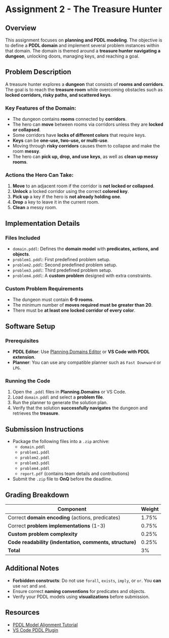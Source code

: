 # Assignment 2 - The Treasure Hunter

## Overview

This assignment focuses on **planning and PDDL modeling**. The objective is to define a **PDDL domain** and implement several problem instances within that domain. The domain is
themed around a **treasure hunter navigating a dungeon**, unlocking doors, managing keys, and reaching a goal.

## Problem Description

A treasure hunter explores a **dungeon** that consists of **rooms and corridors**. The goal is to reach the **treasure room** while overcoming obstacles such as **locked corridors,
risky paths, and scattered keys**.

### Key Features of the Domain:

- The dungeon contains **rooms** connected by **corridors**.
- The hero can **move** between rooms via corridors unless they are **locked or collapsed**.
- Some corridors have **locks of different colors** that require keys.
- **Keys** can be **one-use, two-use, or multi-use**.
- Moving through **risky corridors** causes them to collapse and make the room **messy**.
- The hero can **pick up, drop, and use keys**, as well as **clean up messy rooms**.

### Actions the Hero Can Take:

1. **Move** to an adjacent room if the corridor is **not locked or collapsed**.
2. **Unlock** a locked corridor using the correct **colored key**.
3. **Pick up** a key if the hero is **not already holding one**.
4. **Drop** a key to leave it in the current room.
5. **Clean** a messy room.

## Implementation Details

### Files Included

- `domain.pddl`: Defines the **domain model** with **predicates, actions, and objects**.
- `problem1.pddl`: First predefined problem setup.
- `problem2.pddl`: Second predefined problem setup.
- `problem3.pddl`: Third predefined problem setup.
- `problem4.pddl`: A **custom problem** designed with extra constraints.

### Custom Problem Requirements

- The dungeon must contain **6-9 rooms**.
- The minimum number of **moves required must be greater than 20**.
- There must be **at least one locked corridor of every color**.

## Software Setup

### Prerequisites

- **PDDL Editor**: Use [Planning.Domains Editor](https://editor.planning.domains/) or **VS Code with PDDL extension**.
- **Planner**: You can use any compatible planner such as `Fast Downward` or `LPG`.

### Running the Code

1. Open the `.pddl` files in **Planning.Domains** or VS Code.
2. Load `domain.pddl` and select a **problem file**.
3. Run the planner to generate the solution plan.
4. Verify that the solution **successfully navigates** the dungeon and retrieves the **treasure**.

## Submission Instructions

- Package the following files into a `.zip` archive:
    - `domain.pddl`
    - `problem1.pddl`
    - `problem2.pddl`
    - `problem3.pddl`
    - `problem4.pddl`
    - `report.pdf` (contains team details and contributions)
- Submit the `.zip` file to **OnQ** before the deadline.

## Grading Breakdown

| Component                                               | Weight |
|---------------------------------------------------------|--------|
| Correct **domain encoding** (actions, predicates)       | 1.75%  |
| Correct **problem implementations** (1-3)               | 0.75%  |
| **Custom problem complexity**                           | 0.25%  |
| **Code readability (indentation, comments, structure)** | 0.25%  |
| **Total**                                               | 3%     |

## Additional Notes

- **Forbidden constructs**: Do not use `forall`, `exists`, `imply`, or `or`. You **can** use `not` and `and`.
- Ensure correct **naming conventions** for predicates and objects.
- Verify your PDDL models using **visualizations** before submission.

## Resources

- [PDDL Model Alignment Tutorial](https://editor.planning.domains/)
- [VS Code PDDL Plugin](https://marketplace.visualstudio.com/items?itemName=jan-dolejsi.pddl)

